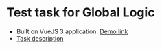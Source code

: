# Test task for Global Logic
- Built on VueJS 3 application. [Demo link](https://1nsider21.github.io/test-task-for-global-logic/)
- [Task description](https://prnt.sc/wnuoj5)
